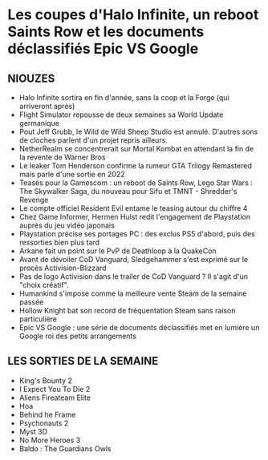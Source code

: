 # Les coupes d'Halo Infinite, un reboot Saints Row et les documents déclassifiés Epic VS Google

## NIOUZES

- Halo Infinite sortira en fin d'année, sans la coop et la Forge (qui arriveront après)
- Flight Simulator repousse de deux semaines sa World Update germanique
- Pout Jeff Grubb, le Wild de Wild Sheep Studio est annulé. D'autres sons de cloches parlent d'un projet repris ailleurs.
- NetherRealm se concentrerait sur Mortal Kombat en attendant la fin de la revente de Warner Bros
- Le leaker Tom Henderson confirme la rumeur GTA Trilogy Remastered mais parle d'une sortie en 2022
- Teasés pour la Gamescom : un reboot de Saints Row, Lego Star Wars : The Skywalker Saga, du nouveau pour Sifu et TMNT - Shredder's Revenge
- Le compte officiel Resident Evil entame le teasing autour du chiffre 4
- Chez Game Informer, Hermen Hulst redit l'engagement de Playstation auprès du jeu vidéo japonais
- Playstation précise ses portages PC : des exclus PS5 d'abord, puis des ressorties bien plus tard
- Arkane fait un point sur le PvP de Deathloop à la QuakeCon
- Avant de dévoiler CoD Vanguard, Sledgehammer s'est exprimé sur le procès Activision-Blizzard
- Pas de logo Activision dans le trailer de CoD Vanguard ? Il s'agit d'un "choix créatif".
- Humankind s'impose comme la meilleure vente Steam de la semaine passée
- Hollow Knight bat son record de fréquentation Steam sans raison particulière
- Epic VS Google : une série de documents déclassifiés met en lumière un Google roi des petits arrangements

## LES SORTIES DE LA SEMAINE

- King's Bounty 2
- I Expect You To Die 2
- Aliens Fireateam Elite
- Hoa
- Behind he Frame
- Psychonauts 2
- Myst 3D
- No More Heroes 3
- Baldo : The Guardians Owls
